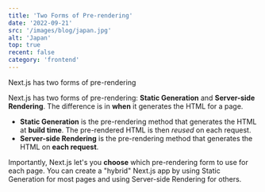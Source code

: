 ```yaml
---
title: 'Two Forms of Pre-rendering'
date: '2022-09-21'
src: '/images/blog/japan.jpg'
alt: 'Japan'
top: true
recent: false
category: 'frontend'
---
```

Next.js has two forms of pre-rendering
<!-- end -->
Next.js has two forms of pre-rendering: **Static Generation** and **Server-side Rendering**. The difference is in **when** it generates the HTML for a page.

- **Static Generation** is the pre-rendering method that generates the HTML at **build time**. The pre-rendered HTML is then _reused_ on each request.
- **Server-side Rendering** is the pre-rendering method that generates the HTML on **each request**.

Importantly, Next.js let's you **choose** which pre-rendering form to use for each page. You can create a "hybrid" Next.js app by using Static Generation for most pages and using Server-side Rendering for others.